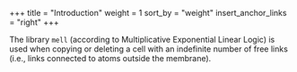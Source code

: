 +++
title = "Introduction"
weight = 1
sort_by = "weight"
insert_anchor_links = "right"
+++

The library `mell` (according to Multiplicative Exponential Linear Logic) is used when copying or deleting a cell with an indefinite number of free links (i.e., links connected to atoms outside the membrane).
